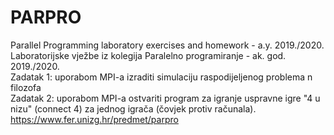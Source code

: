 # PARPRO
Parallel Programming laboratory exercises and homework - a.y. 2019./2020.\
Laboratorijske vježbe iz kolegija Paralelno programiranje - ak. god. 2019./2020.\
Zadatak 1: uporabom MPI-a izraditi simulaciju raspodijeljenog problema n filozofa\
Zadatak 2: uporabom MPI-a ostvariti program za igranje uspravne igre "4 u nizu" (connect 4) za jednog igrača (čovjek protiv računala).\
https://www.fer.unizg.hr/predmet/parpro
